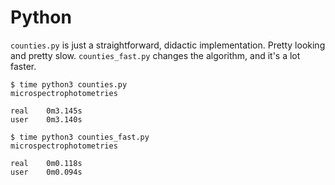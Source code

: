 # Python

`counties.py` is just a straightforward, didactic implementation. Pretty looking and pretty slow. `counties_fast.py` changes the algorithm, and it's a lot faster.

```
$ time python3 counties.py
microspectrophotometries

real	0m3.145s
user	0m3.140s

$ time python3 counties_fast.py
microspectrophotometries

real	0m0.118s
user	0m0.094s
```
